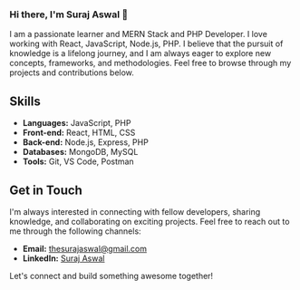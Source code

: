### Hi there, I'm Suraj Aswal 👋

I am a passionate learner and MERN Stack and PHP Developer. I love working with React, JavaScript, Node.js, PHP. I believe that the pursuit of knowledge is a lifelong journey, and I am always eager to explore new concepts, frameworks, and methodologies. Feel free to browse through my projects and contributions below.

<!-- ## Projects

- [Project 1](link-to-project-1) - Short description of project 1.
- [Project 2](link-to-project-2) - Short description of project 2.
- [Project 3](link-to-project-3) - Short description of project 3. -->

## Skills

- **Languages:** JavaScript, PHP
- **Front-end:** React, HTML, CSS
- **Back-end:** Node.js, Express, PHP
- **Databases:** MongoDB, MySQL
- **Tools:** Git, VS Code, Postman

## Get in Touch

I'm always interested in connecting with fellow developers, sharing knowledge, and collaborating on exciting projects. Feel free to reach out to me through the following channels:

- **Email:** [thesurajaswal@gmail.com](mailto:thesurajaswal@gmail.com)
- **LinkedIn:** [Suraj Aswal](https://www.linkedin.com/in/suraj-aswal-31350b266)

Let's connect and build something awesome together!

